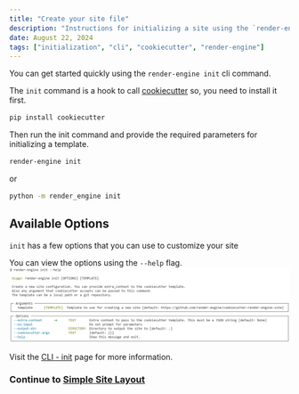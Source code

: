 ```yaml
---
title: "Create your site file"
description: "Instructions for initializing a site using the `render-engine init` CLI command, including installation of `cookiecutter` and customization options."
date: August 22, 2024
tags: ["initialization", "cli", "cookiecutter", "render-engine"]
---
```


You can get started quickly using the `render-engine init` cli command.

The `init` command is a hook to call [cookiecutter](https://github.com/cookiecutter/cookiecutter) so, you need to install it first.

```bash
pip install cookiecutter
```

Then run the init command and provide the required parameters for initializing a template.

```bash
render-engine init
```

or

```bash
python -m render_engine init
```

## Available Options

`init` has a few options that you can use to customize your site

You can view the options using the `--help` flag.
![render-engine init --help](../assets/render-engine-init-help.png)

Visit the [CLI - init](../cli.md) page for more information.

### Continue to [Simple Site Layout](layout.md)
